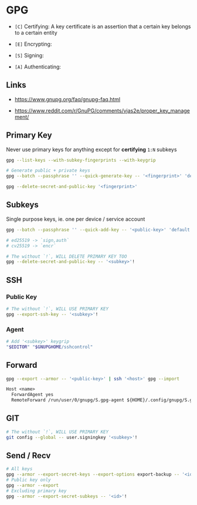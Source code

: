 # GPG

- `[C]` Certifying: A key certificate is an assertion that a certain key belongs to a certain entity

- `[E]` Encrypting:

- `[S]` Signing:

- `[A]` Authenticating:

## Links

- https://www.gnupg.org/faq/gnupg-faq.html

- https://www.reddit.com/r/GnuPG/comments/vjas2e/proper_key_management/

## Primary Key

Never use primary keys for anything except for **certifying** `1:N` subkeys

```bash
gpg --list-keys --with-subkey-fingerprints --with-keygrip
```

```bash
# Generate public + private keys
gpg --batch --passphrase '' --quick-generate-key -- '<fingerprint>' 'default' 'cert' 'never'
```

```bash
gpg --delete-secret-and-public-key '<fingerprint>'
```

## Subkeys

Single purpose keys, ie. one per device / service account

```bash
gpg --batch --passphrase '' --quick-add-key -- '<public-key>' 'default' 'sign,auth,encr'

# ed25519 -> `sign,auth`
# cv25519 -> `encr`
```

```bash
# The without `!`, WILL DELETE PRIMARY KEY TOO
gpg --delete-secret-and-public-key -- '<subkey>'!
```

## SSH

### Public Key

```bash
# The without `!`, WILL USE PRIMARY KEY
gpg --export-ssh-key -- '<subkey>'!
```

### Agent

```bash
# Add '<subkey>' keygrip
"$EDITOR" "$GNUPGHOME/sshcontrol"
```

## Forward

```bash
gpg --export --armor -- '<public-key>' | ssh '<host>' gpg --import
```

```txt
Host <name>
  ForwardAgent yes
  RemoteForward /run/user/0/gnupg/S.gpg-agent ${HOME}/.config/gnupg/S.gpg-agent.extra
```

## GIT

```bash
# The without `!`, WILL USE PRIMARY KEY
git config --global -- user.signingkey '<subkey>'!
```

## Send / Recv

```bash
# All keys
gpg --armor --export-secret-keys --export-options export-backup -- '<id>' | gpg -v --import
# Public key only
gpg --armor --export
# Excluding primary key
gpg --armor --export-secret-subkeys -- '<id>'!
```
